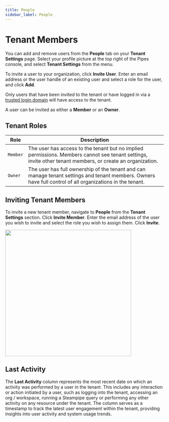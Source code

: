 ```yaml
---
title: People
sidebar_label: People
---
```


# Tenant Members

You can add and remove users from the **People** tab on your **Tenant Settings** page. Select your profile picture at the top right of the Pipes console, and select **Tenant Settings** from the menu.

To invite a user to your organization, click **Invite User**. Enter an email
address or the user handle of an existing user and select a role for the user,
and click **Add**.

Only users that have been invited to the tenant or have logged in via a [trusted login domain](/pipes/docs/accounts/tenant/authentication#trusted-login-domains) will have access to the tenant.

A user can be invited as either a **Member** or an **Owner**.

## Tenant Roles

| Role     | Description
|----------|------------------------------------------------------
| `Member` |  The user has access to the tenant but no implied permissions. Members cannot see tenant settings, invite other tenant members, or create an organization.
| `Owner` |  The user has full ownership of the tenant and can manage tenant settings and tenant members.  Owners have full control of all organizations in the tenant.

## Inviting Tenant Members

To invite a new tenant member, navigate to **People** from the **Tenant Settings** section. Click **Invite Member**. Enter the email address of the user you wish to invite and select the role you wish to assign them. Click **Invite**.

<img src="/images/docs/pipes/pipes-enterprise-people-invite-member.png" width="400pt"/>

## Last Activity

The **Last Activity** column represents the most recent date on which an activity was performed by a user in the tenant. This includes any interaction or action initiated by a user, such as logging into the tenant, accessing an org / workspace, running a Steampipe query or performing any other activity on any resource under the tenant. The column serves as a timestamp to track the latest user engagement within the tenant, providing insights into user activity and system usage trends.